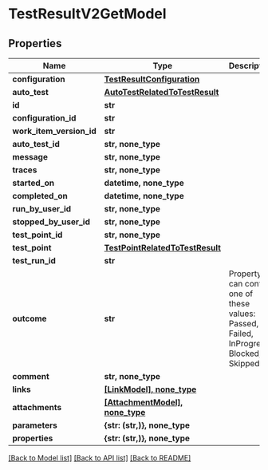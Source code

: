 # TestResultV2GetModel


## Properties
Name | Type | Description | Notes
------------ | ------------- | ------------- | -------------
**configuration** | [**TestResultConfiguration**](TestResultConfiguration.md) |  | [optional] 
**auto_test** | [**AutoTestRelatedToTestResult**](AutoTestRelatedToTestResult.md) |  | [optional] 
**id** | **str** |  | [optional] 
**configuration_id** | **str** |  | [optional] 
**work_item_version_id** | **str** |  | [optional] 
**auto_test_id** | **str, none_type** |  | [optional] 
**message** | **str, none_type** |  | [optional] 
**traces** | **str, none_type** |  | [optional] 
**started_on** | **datetime, none_type** |  | [optional] 
**completed_on** | **datetime, none_type** |  | [optional] 
**run_by_user_id** | **str, none_type** |  | [optional] 
**stopped_by_user_id** | **str, none_type** |  | [optional] 
**test_point_id** | **str, none_type** |  | [optional] 
**test_point** | [**TestPointRelatedToTestResult**](TestPointRelatedToTestResult.md) |  | [optional] 
**test_run_id** | **str** |  | [optional] 
**outcome** | **str** | Property can contain one of these values: Passed, Failed, InProgress, Blocked, Skipped | [optional] 
**comment** | **str, none_type** |  | [optional] 
**links** | [**[LinkModel], none_type**](LinkModel.md) |  | [optional] 
**attachments** | [**[AttachmentModel], none_type**](AttachmentModel.md) |  | [optional] 
**parameters** | **{str: (str,)}, none_type** |  | [optional] 
**properties** | **{str: (str,)}, none_type** |  | [optional] 

[[Back to Model list]](../README.md#documentation-for-models) [[Back to API list]](../README.md#documentation-for-api-endpoints) [[Back to README]](../README.md)


